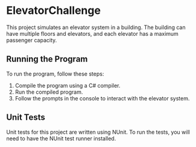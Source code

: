 # ElevatorChallenge


This project simulates an elevator system in a building. The building can have multiple floors and elevators, and each elevator has a maximum passenger capacity.

## Running the Program

To run the program, follow these steps:

1. Compile the program using a C# compiler.
2. Run the compiled program.
3. Follow the prompts in the console to interact with the elevator system.

## Unit Tests

Unit tests for this project are written using NUnit. To run the tests, you will need to have the NUnit test runner installed.